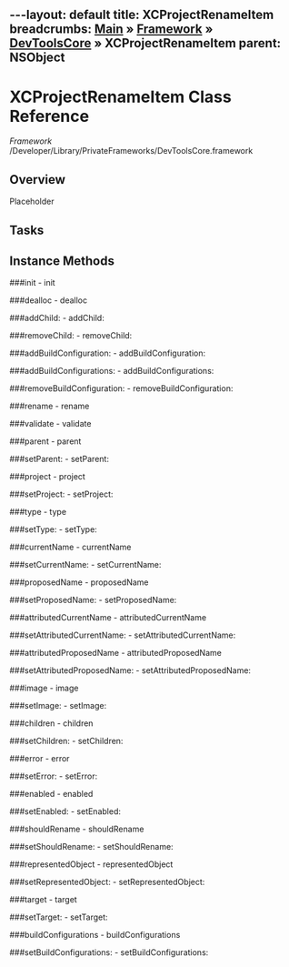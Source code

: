 ---layout: default
title: XCProjectRenameItem
breadcrumbs: <a href="/index.html">Main</a> &raquo; <a href="/Frameworks.html">Framework</a> &raquo; <a href="/Frameworks/DevToolsCore.html">DevToolsCore</a> &raquo; XCProjectRenameItem
parent: NSObject 
---
# XCProjectRenameItem Class Reference

*Framework* /Developer/Library/PrivateFrameworks/DevToolsCore.framework

## Overview

Placeholder

## Tasks

## Instance Methods

<a name="-init"></a>
###init
    - init

<a name="-dealloc"></a>
###dealloc
    - dealloc

<a name="-addChild:"></a>
###addChild:
    - addChild:

<a name="-removeChild:"></a>
###removeChild:
    - removeChild:

<a name="-addBuildConfiguration:"></a>
###addBuildConfiguration:
    - addBuildConfiguration:

<a name="-addBuildConfigurations:"></a>
###addBuildConfigurations:
    - addBuildConfigurations:

<a name="-removeBuildConfiguration:"></a>
###removeBuildConfiguration:
    - removeBuildConfiguration:

<a name="-rename"></a>
###rename
    - rename

<a name="-validate"></a>
###validate
    - validate

<a name="-parent"></a>
###parent
    - parent

<a name="-setParent:"></a>
###setParent:
    - setParent:

<a name="-project"></a>
###project
    - project

<a name="-setProject:"></a>
###setProject:
    - setProject:

<a name="-type"></a>
###type
    - type

<a name="-setType:"></a>
###setType:
    - setType:

<a name="-currentName"></a>
###currentName
    - currentName

<a name="-setCurrentName:"></a>
###setCurrentName:
    - setCurrentName:

<a name="-proposedName"></a>
###proposedName
    - proposedName

<a name="-setProposedName:"></a>
###setProposedName:
    - setProposedName:

<a name="-attributedCurrentName"></a>
###attributedCurrentName
    - attributedCurrentName

<a name="-setAttributedCurrentName:"></a>
###setAttributedCurrentName:
    - setAttributedCurrentName:

<a name="-attributedProposedName"></a>
###attributedProposedName
    - attributedProposedName

<a name="-setAttributedProposedName:"></a>
###setAttributedProposedName:
    - setAttributedProposedName:

<a name="-image"></a>
###image
    - image

<a name="-setImage:"></a>
###setImage:
    - setImage:

<a name="-children"></a>
###children
    - children

<a name="-setChildren:"></a>
###setChildren:
    - setChildren:

<a name="-error"></a>
###error
    - error

<a name="-setError:"></a>
###setError:
    - setError:

<a name="-enabled"></a>
###enabled
    - enabled

<a name="-setEnabled:"></a>
###setEnabled:
    - setEnabled:

<a name="-shouldRename"></a>
###shouldRename
    - shouldRename

<a name="-setShouldRename:"></a>
###setShouldRename:
    - setShouldRename:

<a name="-representedObject"></a>
###representedObject
    - representedObject

<a name="-setRepresentedObject:"></a>
###setRepresentedObject:
    - setRepresentedObject:

<a name="-target"></a>
###target
    - target

<a name="-setTarget:"></a>
###setTarget:
    - setTarget:

<a name="-buildConfigurations"></a>
###buildConfigurations
    - buildConfigurations

<a name="-setBuildConfigurations:"></a>
###setBuildConfigurations:
    - setBuildConfigurations:

